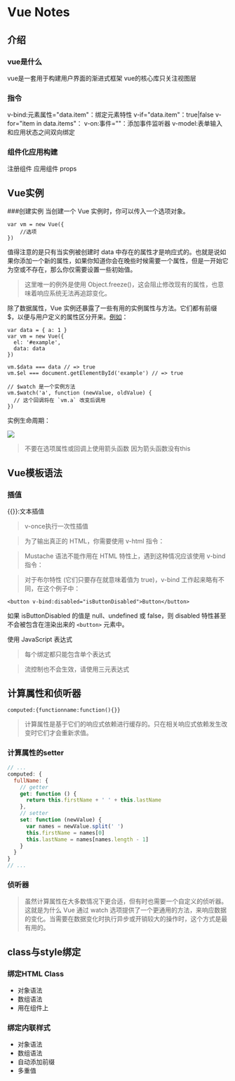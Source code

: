 # Vue Notes

## 介绍
### vue是什么
vue是一套用于构建用户界面的渐进式框架 vue的核心库只关注视图层
### 指令
v-bind:元素属性="data.item"：绑定元素特性
v-if="data.item"：true|false
v-for="item in data.items"：
v-on:事件=""：添加事件监听器
v-model:表单输入和应用状态之间双向绑定
### 组件化应用构建
注册组件
应用组件
props
## Vue实例
###创建实例
当创建一个 Vue 实例时，你可以传入一个选项对象。
```
var vm = new Vue({
    //选项
})
```
值得注意的是只有当实例被创建时 data 中存在的属性才是响应式的。也就是说如果你添加一个新的属性，如果你知道你会在晚些时候需要一个属性，但是一开始它为空或不存在，那么你仅需要设置一些初始值。

> 这里唯一的例外是使用 Object.freeze()，这会阻止修改现有的属性，也意味着响应系统无法再追踪变化。

除了数据属性，Vue 实例还暴露了一些有用的实例属性与方法。它们都有前缀 $，以便与用户定义的属性区分开来。[例如](https://cn.vuejs.org/v2/api/#%E5%AE%9E%E4%BE%8B%E5%B1%9E%E6%80%A7)：
```
var data = { a: 1 }
var vm = new Vue({
  el: '#example',
  data: data
})

vm.$data === data // => true
vm.$el === document.getElementById('example') // => true

// $watch 是一个实例方法
vm.$watch('a', function (newValue, oldValue) {
  // 这个回调将在 `vm.a` 改变后调用
})
```
实例生命周期：

![](https://cn.vuejs.org/images/lifecycle.png)
> 不要在选项属性或回调上使用箭头函数 因为箭头函数没有this
## Vue模板语法
### 插值
{{}}:文本插值
> v-once执行一次性插值

> 为了输出真正的 HTML，你需要使用 v-html 指令：

> Mustache 语法不能作用在 HTML 特性上，遇到这种情况应该使用 v-bind 指令：

> 对于布尔特性 (它们只要存在就意味着值为 true)，v-bind 工作起来略有不同，在这个例子中：
> 
```
<button v-bind:disabled="isButtonDisabled">Button</button>
```
如果 isButtonDisabled 的值是 null、undefined 或 false，则 disabled 特性甚至不会被包含在渲染出来的 `<button>` 元素中。

使用 JavaScript 表达式
> 每个绑定都只能包含单个表达式

> 流控制也不会生效，请使用三元表达式

## 计算属性和侦听器
`computed:{functionname:function(){}}`
> 计算属性是基于它们的响应式依赖进行缓存的。只在相关响应式依赖发生改变时它们才会重新求值。
### 计算属性的setter
```javascript
// ...
computed: {
  fullName: {
    // getter
    get: function () {
      return this.firstName + ' ' + this.lastName
    },
    // setter
    set: function (newValue) {
      var names = newValue.split(' ')
      this.firstName = names[0]
      this.lastName = names[names.length - 1]
    }
  }
}
// ...
```
### 侦听器
> 虽然计算属性在大多数情况下更合适，但有时也需要一个自定义的侦听器。这就是为什么 Vue 通过 watch 选项提供了一个更通用的方法，来响应数据的变化。当需要在数据变化时执行异步或开销较大的操作时，这个方式是最有用的。

## class与style绑定
### 绑定HTML Class
- 对象语法
- 数组语法
- 用在组件上
### 绑定内联样式
- 对象语法
- 数组语法
- 自动添加前缀
- 多重值
